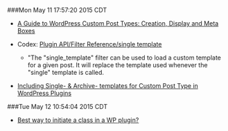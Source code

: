 ###Mon May 11 17:57:20 2015 CDT
* [A Guide to WordPress Custom Post Types: Creation, Display and Meta Boxes](http://code.tutsplus.com/tutorials/a-guide-to-wordpress-custom-post-types-creation-display-and-meta-boxes--wp-27645)

* Codex: [Plugin API/Filter Reference/single template](https://codex.wordpress.org/Plugin_API/Filter_Reference/single_template)
    * "The "single_template" filter can be used to load a custom template for a given post. It will replace the template used whenever the "single" template is called.

* [Including Single- & Archive- templates for Custom Post Type in WordPress Plugins](http://pateason.com/including-single-archive-templates-custom-post-type-wordpress-plugins/)

###Tue May 12 10:54:04 2015 CDT
* [Best way to initiate a class in a WP plugin?](http://wordpress.stackexchange.com/questions/70055/best-way-to-initiate-a-class-in-a-wp-plugin)


